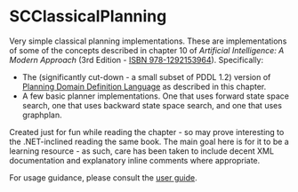 # SCClassicalPlanning

Very simple classical planning implementations. These are implementations of some of the concepts described in chapter 10 of _Artificial Intelligence: A Modern Approach_ (3rd Edition - [ISBN 978-1292153964](https://www.google.com/search?q=isbn+978-1292153964)). Specifically:

* The (significantly cut-down - a small subset of PDDL 1.2) version of [Planning Domain Definition Language](https://en.wikipedia.org/wiki/Planning_Domain_Definition_Language) as described in this chapter.
* A few basic planner implementations. One that uses forward state space search, one that uses backward state space search, and one that uses graphplan.

Created just for fun while reading the chapter - so may prove interesting to the .NET-inclined reading the same book.
The main goal here is for it to be a learning resource - as such, care has been taken to include decent XML documentation and explanatory inline comments where appropriate.

For usage guidance, please consult the [user guide](./docs/user-guide).